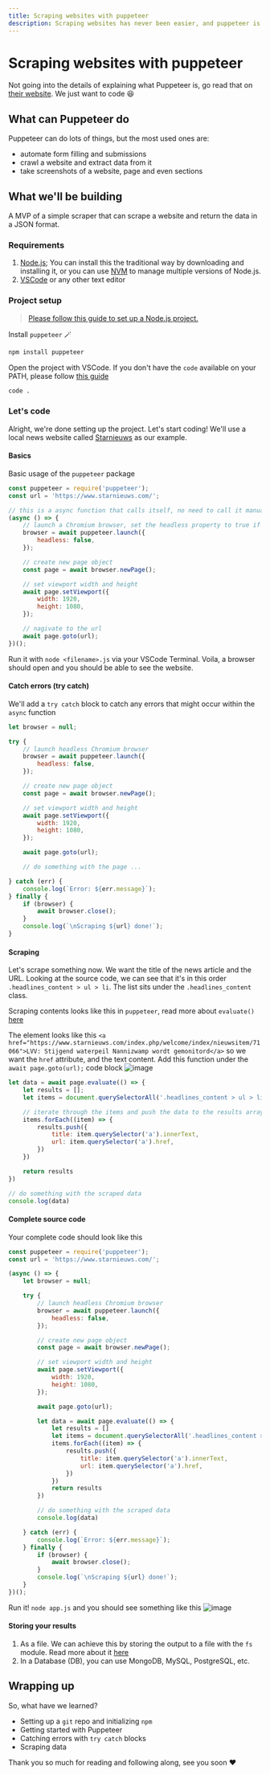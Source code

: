 ```yaml
---
title: Scraping websites with puppeteer
description: Scraping websites has never been easier, and puppeteer is one of the best tool to use for it.
---
```


# Scraping websites with puppeteer

Not going into the details of explaining what Puppeteer is, go read that on [their website](https://pptr.dev/). We just want to code :laughing: 

## What can Puppeteer do

Puppeteer can do lots of things, but the most used ones are:

- automate form filling and submissions
- crawl a website and extract data from it
- take screenshots of a website, page and even sections

## What we'll be building

A MVP of a simple scraper that can scrape a website and return the data in a JSON format.

### Requirements

1. [Node.js](https://nodejs.org/en/); You can install this the traditional way by downloading and installing it, or you can use [NVM](https://github.com/nvm-sh/nvm) to manage multiple versions of Node.js.
2. [VSCode](https://code.visualstudio.com/) or any other text editor



### Project setup

> [Please follow this guide to set up a Node.js project.](/coding/nodejs-proj-setup/)

Install `puppeteer` :magic_wand:
```bash
npm install puppeteer
```

Open the project with VSCode. If you don't have the `code` available on your PATH, please follow [this guide](https://vscode-docs.readthedocs.io/en/latest/editor/setup/) 

```bash
code .
```

### Let's code
Alright, we're done setting up the project. Let's start coding! We'll use a local news website called [Starnieuws](https://www.starnieuws.com/) as our example.

#### Basics

Basic usage of the `puppeteer` package
```js
const puppeteer = require('puppeteer');
const url = 'https://www.starnieuws.com/';

// this is a async function that calls itself, no need to call it manually
(async () => {
    // launch a Chromium browser, set the headless property to true if you're deploying to production
    browser = await puppeteer.launch({
        headless: false,
    });

    // create new page object
    const page = await browser.newPage();

    // set viewport width and height
    await page.setViewport({
        width: 1920,
        height: 1080,
    });

    // nagivate to the url
    await page.goto(url);
})();
```

Run it with `node <filename>.js` via your VSCode Terminal. Voila, a browser should open and you should be able to see the website.

#### Catch errors (try catch)

We'll add a `try catch` block to catch any errors that might occur within the `async` function
```js
let browser = null;

try {
    // launch headless Chromium browser
    browser = await puppeteer.launch({
        headless: false,
    });

    // create new page object
    const page = await browser.newPage();

    // set viewport width and height
    await page.setViewport({
        width: 1920,
        height: 1080,
    });

    await page.goto(url);

    // do something with the page ...

} catch (err) {
    console.log(`Error: ${err.message}`);
} finally {
    if (browser) {
        await browser.close();
    }
    console.log(`\nScraping ${url} done!`);
}
```

#### Scraping 

Let's scrape something now. We want the title of the news article and the URL. Looking at the source code, we can see that it's in this order `.headlines_content > ul > li`. The list sits under the `.headlines_content` class.

Scraping contents looks like this in `puppeteer`, read more about `evaluate()` [here](https://pptr.dev/api/puppeteer.page.evaluate)

The element looks like this `<a href="https://www.starnieuws.com/index.php/welcome/index/nieuwsitem/71066">LVV: Stijgend waterpeil Nannizwamp wordt gemonitord</a>` so we want the `href` attribute, and the text content. Add this function under the `await page.goto(url);` code block
![image](https://user-images.githubusercontent.com/11035568/179430456-5289269d-617c-46eb-9c9c-35ced0fd892c.png)

```js
let data = await page.evaluate(() => {
    let results = [];
    let items = document.querySelectorAll('.headlines_content > ul > li');

    // iterate through the items and push the data to the results array
    items.forEach((item) => {
        results.push({
            title: item.querySelector('a').innerText,
            url: item.querySelector('a').href,
        })
    })

    return results
})

// do something with the scraped data
console.log(data)
```

#### Complete source code
Your complete code should look like this

```js title="app.js"
const puppeteer = require('puppeteer');
const url = 'https://www.starnieuws.com/';

(async () => {
    let browser = null;

    try {
        // launch headless Chromium browser
        browser = await puppeteer.launch({
            headless: false,
        });

        // create new page object
        const page = await browser.newPage();

        // set viewport width and height
        await page.setViewport({
            width: 1920,
            height: 1080,
        });

        await page.goto(url);

        let data = await page.evaluate(() => {
            let results = []
            let items = document.querySelectorAll('.headlines_content > ul > li')
            items.forEach((item) => {
                results.push({
                    title: item.querySelector('a').innerText,
                    url: item.querySelector('a').href,
                })
            })
            return results
        })

        // do something with the scraped data
        console.log(data)

    } catch (err) {
        console.log(`Error: ${err.message}`);
    } finally {
        if (browser) {
            await browser.close();
        }
        console.log(`\nScraping ${url} done!`);
    }
})();

```

Run it! `node app.js` and you should see something like this
![image](https://user-images.githubusercontent.com/11035568/179430423-ac100a09-2d9e-4c5d-aae8-d48dfaf9d9d0.png)

#### Storing your results
1. As a file. We can achieve this by storing the output to a file with the `fs` module. Read more about it [here](https://nodejs.dev/learn/the-nodejs-fs-module)
2. In a Database (DB), you can use MongoDB, MySQL, PostgreSQL, etc.

## Wrapping up

So, what have we learned?


- Setting up a `git` repo and initializing `npm`
- Getting started with Puppeteer
- Catching errors with `try catch` blocks
- Scraping data

Thank you so much for reading and following along, see you soon :heart:
